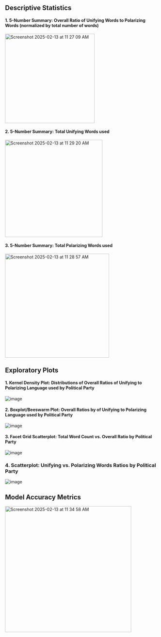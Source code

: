 ## Descriptive Statistics 

#### 1. 5-Number Summary: Overall Ratio of Unifying Words to Polarizing Words (normalized by total number of words) 
<img width="295" alt="Screenshot 2025-02-13 at 11 27 09 AM" src="https://github.com/user-attachments/assets/5c5ced58-0261-488d-a6c0-7e448bcfc311" />

#### 2. 5-Number Summary: Total Unifying Words used
<img width="321" alt="Screenshot 2025-02-13 at 11 29 20 AM" src="https://github.com/user-attachments/assets/e5c327aa-9023-43ec-b17f-f4ab26855d38" />

#### 3. 5-Number Summary: Total Polarizing Words used
<img width="343" alt="Screenshot 2025-02-13 at 11 28 57 AM" src="https://github.com/user-attachments/assets/af143ee4-7d9f-4205-9edd-924751a66e89" />

## Exploratory Plots 

#### 1. Kernel Density Plot: Distributions of Overall Ratios of Unifying to Polarizing Language used by Political Party
![image](https://github.com/user-attachments/assets/eabb466c-47eb-40d9-aa84-d572cd491716)

#### 2. Boxplot/Beeswarm Plot: Overall Ratios by of Unifying to Polarizing Language used by Political Party
   ![image](https://github.com/user-attachments/assets/7d810b3e-58fe-4e8a-bce2-1d600e286ae0)

#### 3. Facet Grid Scatterplot: Total Word Count vs. Overall Ratio by Political Party
![image](https://github.com/user-attachments/assets/dbf99ec6-a20d-4d4b-882e-36cb266b9ae3)

### 4. Scatterplot: Unifying vs. Polarizing Words Ratios by Political Party 
![image](https://github.com/user-attachments/assets/26c9a880-d295-4af9-8fd1-4207e03c5303)

## Model Accuracy Metrics 
<img width="416" alt="Screenshot 2025-02-13 at 11 34 58 AM" src="https://github.com/user-attachments/assets/495a7b73-8882-4e5a-94b7-5f23343adc98" />



